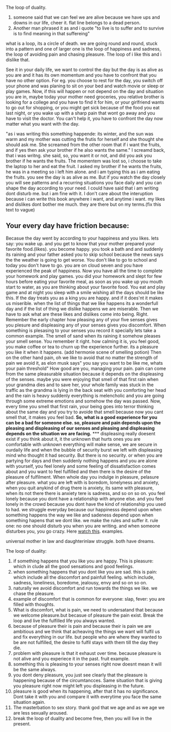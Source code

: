 
The loop of duality.
1. someone said that we can feel we are alive because we have ups and downs in our life, cheer it. flat line belongs to a dead person.
2. Another man phrased it as and i quote "to live is to suffer and to survive is to find meaning in that suffereing"

 what is a loop, its a circle of death. we are going round and round, stuck into a pattern and one of larger one is the loop of happiness and sadness, the loop of avoiding pain and chasing pleasure. The loop of i like this and i dislike that.
 
 See it in your daily life, we want to control the day but the day is as alive as you are and it has its own momentum and you have to confront that you have no other option. 
 For eg. you choose to rest for the day, you switch off your phone and was planing to sit on your bed and watch movie or sleep or play games. Now, if this will happen or not depend on the day and situation you are in, maybe today your mother need groceries, you relative brother is looking for a college and you have to find it for him, or your girlfriend wants to go out for shopping, or you might get sick because of the food you eat last night, or you wake up with a sharp pain that wont go away and you have to visit the doctor. You can't help it, you have to confront the day now matter what you want with the day. 
 
 "as i was writing this something happende: its winter, and the sun was warm and my mother was cutting the frutis for herself and she thought she should ask me. She screamed from the other room that if i want the fruits, and if yes then ask your brother if he also wants the same."
 I screamd back, that i was writng.
 she said, so, you want it or not, and did you ask you brother if he wants the fruits.
 The momentem was lost so, i choose to take the laptop to her and eat the fruit. I asked my brother if he wants the fruits, he was in a meeting so i left him alone. and i am typing this as i am eating the fruits. 
 you see the day is as alive as me. But if you watch the day closely you will see patterns and a recurring situations you face daily and you can shape the day according to your need.
 I could have said that i am writing dont disturb me. but i am fine with it. I don't care about the interuption because i can write this book anywhere i want, and anytime i want. my likes and dislikes dont bother me much. they are there but on my terms.(fix this text to vague)
 ## Your every day have friction because:
 Becasue the day went by according to your happiness and you likes.
 lets say: you wake up. and you get to know that your mother prepared your favorite food.(likes). you become happy. you took a bath and and suddenly its raining and your father asked you to skip school because the news says the the weather is going to get worse. You don't like to go to school and today you don't have to go. you are on cloud seven and you have experienced the peak of happiness. Now you have all the time to complete your homework and play games. you did your homework and slept for few hours before eating your favorite meal, as soon as you wake up you mouth start to water, as you are thinking about your favorite food. You eat and play game and at night you sleep with a smile wishing all the days should be like this.
 If the day treats you as a king you are happy. and if it does'nt it makes us miserible. 
 when the list of things that we like happens its a wonderfull day and if the list of thing we dislike happens we are miserable.
 Then we have to ask what are these likes and dislikes come into being. Right.
 Remember the early chapter how pleasing any of your five senses gives you plesure and displeasing any of your senses gives you discomfort. When something is plesasing to your senses you record it specially lets take a common example.
 The smell of sand when its raining it somehow pleases your smell sense. You remember it right. how calming it is, you feel good, you make coffee or tea to churn up the experience further. its a pleasure you like it when it happens. (add hermonie scene of smelling potion)
 Then on the other hand pain, oh we like to avoid that no matter the strength of pain we avoid it, as elon musk says" you say you want to be like me, whats your pain threshold" How good are you, managing your pain.
 pain can come from the same pleasurable situation because it depends on the displeasing of the senses. maybe you were enjoying that smell of that first rain when your grandma dies and to save her, your whole family was stuck in the traffic as the grandma is lying in the back seat with you comforting her head and the rain is heavy suddenly everything is melencholic and you are going through some extreme emotions and somehow the day was passed. Now, every time you smell that first rain, your being goes into terror thinking about the same day and you try to avoide that smell because now you cant smell that, it makes you feel bad.
 **So, what is a good experience for you can be a bad for someone else. so, pleasure and pain depends upon the pleasing and displeasing of our senses and pleasing and displeasing depends on the situation we are facing.** *** displeasing really doesent exist if you think about it, it the unknown that hurts ones you are comfortable with unknown everything will make sense, we are secure in ourdaily life and when the bubble of security burst we left with displeasing mind who thought it had security. But there is no security. or when you are partying for days and then suddenly nothing happens and you are alone with yourself, you feel lonely and some feeling of dissatisfaction comes about and you want to feel fulfilled and then there is the desire of the pleasure of fulfilment. When whole day you indulge in pleasure, pelasure after pleasure. what you are left with is boredom, lonelyness and anxiety, when you quit anykind of drug there is anxiety, its same with pleasure, when its not there there is anxiety tere is sadness, and so on so on. you feel lonely because you dont have a relationship with anyone else. and you feel lonely in the crowd because you dont have the kind of relationship you used to had.
 we struggle everyday because our happinesss depend upon when something happens the way we like and sadeness depend upon when something hapens that we dont like.
 we make the rules and suffer it. rule one: no one should disturb you when you are writing. and when someone disturbes you, you go crazy. Here [watch this](https://youtu.be/SPSHHR-YueM?t=119).
 examples.
 
 universal mother in law and daughterinlaw struggle.
 both have dreams.
 
 The loop of duality:
 1. if something happens that you like you are happy. This is pleasure: which in clude all the good sensations and good feelings.
 2. when something happens that you dont like you are sad. this is pain: which include all the discomfort and painfull feeling. which include, sadness, loneliness, boredome, jealousy, envy and so on so on.
 3. naturally we avoid discomfort and run towards the things we like. we chase the pleasure.
 4. example of discomfort that is common for everyone: slap, fever: you are filled with thoughts.
 5. What is discomfort, what is pain, we need to undersatand that because we welcome pleasure.but becasue of pleasure the pain exist. Break the loop and live the fulfilled life you always wanted.
 6. because of pleasure their is pain and because their is pain we are ambitious and we think that acheaving the things we want will fulfil us and fix everything in our life. but people who are where they wanted to be are not fulfilled, the desire to fulfil stays with them till the day they die.
 7. problem with pleasure is that it exhaust over time. because pleasure is not alive and you experiece it in the past. fruit example.
 8. something this is pleasing to your senses right now doesnt mean it will be the same always.
 9. you dont deny pleasure, you just see clearly that the pleasure is happening because of the circumtancces. Same situation that is giving you pleasure right now might left you displeasing in the future. 
 10. pleasure is good when its happening, after that it has no significance. Dont take it with you and compare it with everytime you face the same situation again.
 11. The masterbation to sex story. thank god that we age and as we age we are less sexually aroused.
 12. break the loop of duality and become free, then you will live in the present.
 







